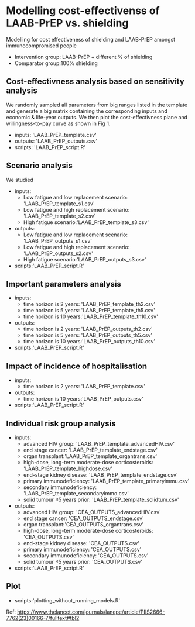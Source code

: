# Modelling cost-effectivenss of LAAB-PrEP vs. shielding 
Modelling for cost effectiveness of shielding and LAAB-PrEP amongst immunocompromised people
* Intervention group: LAAB-PrEP + different % of shielding
* Comparator group:100% shielding 
## Cost-effectivness analysis based on sensitivity analysis
We randomly sampled all parameters from big ranges listed in the template and generate a big matrix containing the corresponding inputs and economic & life-year outputs. We then plot the cost-effectivness plane and willingness-to-pay curve as shown in Fig 1. 
 * inputs: 'LAAB_PrEP_template.csv'
 * outputs: 'LAAB_PrEP_outputs.csv'
 * scripts: 'LAAB_PrEP_script.R'

## Scenario analysis
We studied 
 * inputs:
   + Low fatigue and low replacement scenario: 'LAAB_PrEP_template_s1.csv'
   + Low fatigue and high replacement scenario: 'LAAB_PrEP_template_s2.csv'
   + High fatigue scenario:'LAAB_PrEP_template_s3.csv'
 * outputs:
   + Low fatigue and low replacement scenario: 'LAAB_PrEP_outputs_s1.csv'
   + Low fatigue and high replacement scenario: 'LAAB_PrEP_outputs_s2.csv'
   + High fatigue scenario:'LAAB_PrEP_outputs_s3.csv'
 * scripts:'LAAB_PrEP_script.R'
   
## Important parameters analysis
 * inputs:
   + time horizon is 2 years: 'LAAB_PrEP_template_th2.csv'
   + time horizon is 5 years: 'LAAB_PrEP_template_th5.csv'
   + time horizon is 10 years:'LAAB_PrEP_template_th10.csv'
 * outputs:
   + time horizon is 2 years: 'LAAB_PrEP_outputs_th2.csv'
   + time horizon is 5 years: 'LAAB_PrEP_outputs_th5.csv'
   + time horizon is 10 years:'LAAB_PrEP_outputs_th10.csv'
 * scripts:'LAAB_PrEP_script.R'

## Impact of incidence of hospitalisation
* inputs:
   + time horizon is 2 years: 'LAAB_PrEP_template.csv'
 * outputs:
   + time horizon is 10 years:'LAAB_PrEP_outputs.csv'
 * scripts:'LAAB_PrEP_script.R'
   
## Individual risk group analysis
* inputs:
   + advanced HIV group: 'LAAB_PrEP_template_advancedHIV.csv'
   + end stage cancer: 'LAAB_PrEP_template_endstage.csv'
   + organ transplant:'LAAB_PrEP_template_organtrans.csv'
   + high-dose, long-term moderate-dose corticosteroids: 'LAAB_PrEP_template_highdose.csv'
   + end-stage kidney disease: 'LAAB_PrEP_template_endstage.csv'
   + primary immunodeficiency: 'LAAB_PrEP_template_primaryimmu.csv'
   + secondary immunodeficiency: 'LAAB_PrEP_template_secondaryimmo.csv'
   + solid tumour ≤5 years prior: 'LAAB_PrEP_template_solidtum.csv'
 * outputs:
   + advanced HIV group: 'CEA_OUTPUTS_advancedHIV.csv'
   + end stage cancer: 'CEA_OUTPUTS_endstage.csv'
   + organ transplant:'CEA_OUTPUTS_organtrans.csv'
   + high-dose, long-term moderate-dose corticosteroids: 'CEA_OUTPUTS.csv'
   + end-stage kidney disease: 'CEA_OUTPUTS.csv'
   + primary immunodeficiency: 'CEA_OUTPUTS.csv'
   + secondary immunodeficiency: 'CEA_OUTPUTS.csv'
   + solid tumour ≤5 years prior: 'CEA_OUTPUTS.csv'
 * scripts:'LAAB_PrEP_script.R'

## Plot
 * scripts:'plotting_without_running_models.R'


Ref: https://www.thelancet.com/journals/lanepe/article/PIIS2666-7762(23)00166-7/fulltext#tbl2
